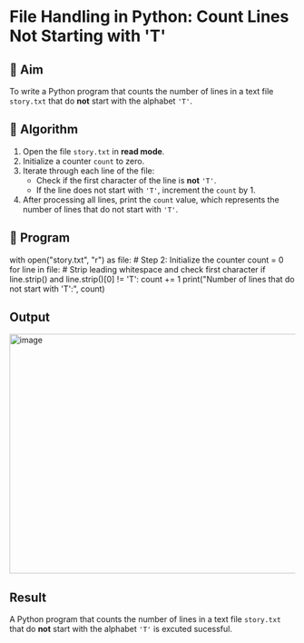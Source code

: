 # File Handling in Python: Count Lines Not Starting with 'T'

## 🎯 Aim
To write a Python program that counts the number of lines in a text file `story.txt` that do **not** start with the alphabet `'T'`.

## 🧠 Algorithm
1. Open the file `story.txt` in **read mode**.
2. Initialize a counter `count` to zero.
3. Iterate through each line of the file:
   - Check if the first character of the line is **not** `'T'`.
   - If the line does not start with `'T'`, increment the `count` by 1.
4. After processing all lines, print the `count` value, which represents the number of lines that do not start with `'T'`.

## 🧾 Program
with open("story.txt", "r") as file:
    # Step 2: Initialize the counter
    count = 0
    for line in file:
        # Strip leading whitespace and check first character
        if line.strip() and line.strip()[0] != 'T':
            count += 1
print("Number of lines that do not start with 'T':", count)



## Output
<img width="1787" height="422" alt="image" src="https://github.com/user-attachments/assets/9c3a8353-9136-4dcd-b1ae-40b70c716142" />


## Result
A Python program that counts the number of lines in a text file `story.txt` that do **not** start with the alphabet `'T'` is excuted sucessful.

